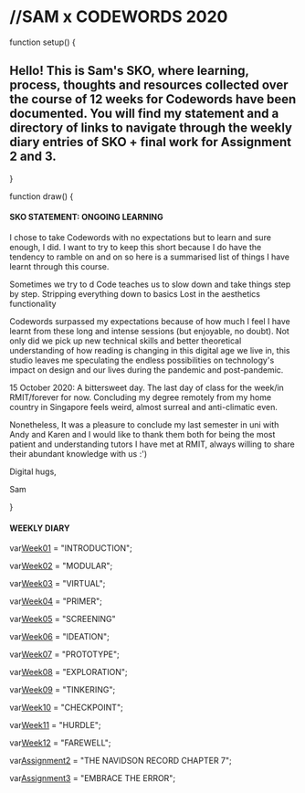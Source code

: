 # //SAM x CODEWORDS 2020

function setup() {
## Hello! This is Sam's SKO, where learning, process, thoughts and resources collected over the course of 12 weeks for Codewords have been documented. You will find my statement and a directory of links to navigate through the weekly diary entries of SKO + final work for Assignment 2 and 3. 
}

function draw() {
#### SKO STATEMENT: ONGOING LEARNING 

I chose to take Codewords with no expectations but to learn and sure enough, I did. I want to try to keep this short because I do have the tendency to ramble on and on so here is a summarised list of things I have learnt through this course. 

Sometimes we try to d
Code teaches us to slow down and take things step by step. 
Stripping everything down to basics 
Lost in the aesthetics 
functionality 

Codewords surpassed my expectations because of how much I feel I have learnt from these long and intense sessions (but enjoyable, no doubt). Not only did we pick up new technical skills and better theoretical understanding of how reading is changing in this digital age we live in, this studio leaves me speculating the endless possibilities on technology's impact on design and our lives during the pandemic and post-pandemic. 

15 October 2020: A bittersweet day. The last day of class for the week/in RMIT/forever for now. Concluding my degree remotely from my home country in Singapore feels weird, almost surreal and anti-climatic even. 

Nonetheless, It was a pleasure to conclude my last semester in uni with Andy and Karen and I would like to thank them both for being the most patient and understanding tutors I have met at RMIT, always willing to share their abundant knowledge with us :') 

Digital hugs, 

Sam 

}

#### WEEKLY DIARY

var[Week01](https://samanthangsy.github.io/codewords/Weekly%20Diary/01/) = "INTRODUCTION";

var[Week02](https://samanthangsy.github.io/codewords/Weekly%20Diary/02/) = "MODULAR";

var[Week03](https://samanthangsy.github.io/codewords/Weekly%20Diary/03/) = "VIRTUAL";

var[Week04](https://samanthangsy.github.io/codewords/Weekly%20Diary/04/) = "PRIMER";

var[Week05](https://samanthangsy.github.io/codewords/Weekly%20Diary/05/) = "SCREENING"

var[Week06](https://samanthangsy.github.io/codewords/Weekly%20Diary/06/) = "IDEATION"; 

var[Week07](https://samanthangsy.github.io/codewords/Weekly%20Diary/07/) = "PROTOTYPE";

var[Week08](https://samanthangsy.github.io/codewords/Weekly%20Diary/08/) = "EXPLORATION";

var[Week09](https://samanthangsy.github.io/codewords/Weekly%20Diary/09/) = "TINKERING";

var[Week10](https://samanthangsy.github.io/codewords/Weekly%20Diary/10/) = "CHECKPOINT";

var[Week11](https://samanthangsy.github.io/codewords/Weekly%20Diary/11/) = "HURDLE";

var[Week12](https://samanthangsy.github.io/codewords/Weekly%20Diary/12/) = "FAREWELL";

var[Assignment2](https://www.youtube.com/watch?v=leyVlwvDqNM&feature=youtu.be) = "THE NAVIDSON RECORD CHAPTER 7";

var[Assignment3](https://samanthangsy.github.io/codewords/Final/) = "EMBRACE THE ERROR";


